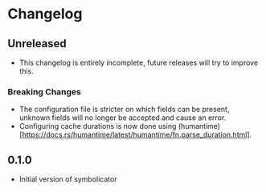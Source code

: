 # Changelog

## Unreleased

* This changelog is entirely incomplete, future releases will try to
  improve this.

### Breaking Changes

* The configuration file is stricter on which fields can be present,
  unknown fields will no longer be accepted and cause an error.
* Configuring cache durations is now done using
  (humantime)[https://docs.rs/humantime/latest/humantime/fn.parse_duration.html].


## 0.1.0

* Initial version of symbolicator
